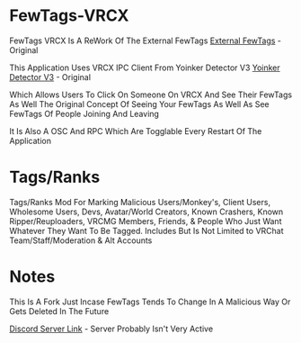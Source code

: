 # FewTags-VRCX
FewTags VRCX Is A ReWork Of The External FewTags
[External FewTags](https://github.com/Fewdys/FewTags/tree/main/FewTags/FewTags%20External) - Original

This Application Uses VRCX IPC Client From Yoinker Detector V3
[Yoinker Detector V3](https://yd.just-h.party/) - Original

Which Allows Users To Click On Someone On VRCX And See Their FewTags As Well The Original Concept Of Seeing Your FewTags As Well As See FewTags Of People Joining And Leaving

It Is Also A OSC And RPC Which Are Togglable Every Restart Of The Application

# Tags/Ranks
Tags/Ranks Mod For Marking Malicious Users/Monkey's, Client Users, Wholesome Users, Devs, 
Avatar/World Creators, Known Crashers, Known Ripper/Reuploaders, VRCMG Members, Friends, 
& People Who Just Want Whatever They Want To Be Tagged. Includes But Is Not Limited to VRChat Team/Staff/Moderation & Alt Accounts

# Notes
This Is A Fork Just Incase FewTags Tends To Change In A Malicious Way Or Gets Deleted In The Future

[Discord Server Link](https://discord.gg/EN4RrZR) - Server Probably Isn't Very Active
